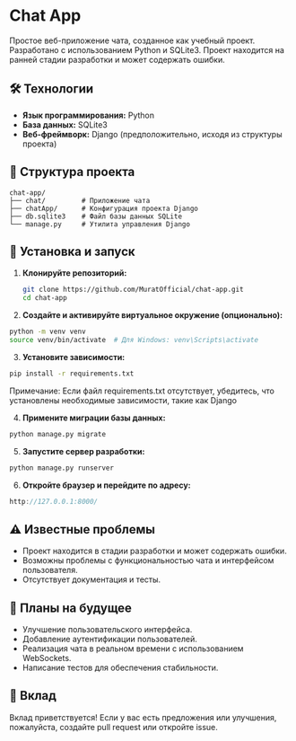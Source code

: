# Chat App

Простое веб-приложение чата, созданное как учебный проект. Разработано с использованием Python и SQLite3. Проект находится на ранней стадии разработки и может содержать ошибки.

## 🛠️ Технологии

- **Язык программирования:** Python
- **База данных:** SQLite3
- **Веб-фреймворк:** Django (предположительно, исходя из структуры проекта)

## 📁 Структура проекта

```text
chat-app/
├── chat/         # Приложение чата
├── chatApp/      # Конфигурация проекта Django
├── db.sqlite3    # Файл базы данных SQLite
└── manage.py     # Утилита управления Django
```


## 🚀 Установка и запуск

1. **Клонируйте репозиторий:**

   ```bash
   git clone https://github.com/MuratOfficial/chat-app.git
   cd chat-app
   ```
2. **Создайте и активируйте виртуальное окружение (опционально):**

  ```bash
  python -m venv venv
  source venv/bin/activate  # Для Windows: venv\Scripts\activate
  ```
3. **Установите зависимости:**

  ```bash
  pip install -r requirements.txt
  ```
  Примечание: Если файл requirements.txt отсутствует, убедитесь, что установлены необходимые зависимости, такие как Django
  
4. **Примените миграции базы данных:**
   
```bash
python manage.py migrate
```

5. **Запустите сервер разработки:**

```bash
python manage.py runserver
```

6. **Откройте браузер и перейдите по адресу:**

```cpp
http://127.0.0.1:8000/
```

## ⚠️ Известные проблемы
* Проект находится в стадии разработки и может содержать ошибки.
* Возможны проблемы с функциональностью чата и интерфейсом пользователя.
* Отсутствует документация и тесты.

## 📌 Планы на будущее
* Улучшение пользовательского интерфейса.
* Добавление аутентификации пользователей.
* Реализация чата в реальном времени с использованием WebSockets.
* Написание тестов для обеспечения стабильности.

## 🤝 Вклад
Вклад приветствуется! Если у вас есть предложения или улучшения, пожалуйста, создайте pull request или откройте issue.
